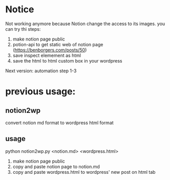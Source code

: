 # Notice
Not working anymore because Notion change the access to its images.
you can try thi steps:
1. make notion page public
2. potion-api to get static web of notion page (https://benborgers.com/posts/50)
3. save inspect elemement as html
4. save the html to html custom box in your wordpress

Next version: automation step 1-3

# previous usage:

## notion2wp
convert notion md format to wordpress html format

## usage
python notion2wp.py <notion.md> <wordpress.html>

1. make notion page public
2. copy and paste notion page to notion.md
3. copy and paste wordpress.html to wordpress' new post on html tab
